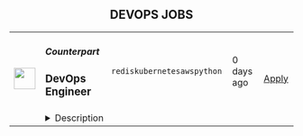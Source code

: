 <div align="center"><h2>DEVOPS JOBS</h2></div><table><tr>
                <td width="100" height="100" rowspan="2">
                    <img src="https://t3.gstatic.com/faviconV2?client=SOCIAL&type=FAVICON&fallback_opts=TYPE,SIZE,URL&url=http://yourcounterpart.com&size=128" width="38px" height="auto">
                </td>
                <td width="300">
                    <h5>Counterpart</h5>
                    <h3>DevOps Engineer</h3>
                </td>
                <td width="300">
                    <code>redis</code><code>kubernetes</code><code>aws</code><code>python</code>
                </td>
                <td width="200">
                <text>0 days ago</text>
                </td>
                <td width="100" rowspan="2">
                <a href="https://www.realworkfromanywhere.com/jobs/devops-engineer-counterpart-4123" align="right" target="_blank">Apply</a>
                </td>
            </tr>
            <tr>
                <td colspan="3">
                <details><summary>Description</summary>
                &lt;p&gt;&lt;strong&gt;DEVOPS ENGINEER&amp;nbsp;&lt;/strong&gt;&lt;/p&gt;
&lt;p&gt;&lt;strong&gt;Location: United States&lt;/strong&gt;&lt;/p&gt;
&lt;p&gt;Counterpart is a modern management &amp;amp; professional liability insurance platform for the 21st century workplace. We offer products and services to help companies align the risks and incentives of creating great organizations. Our platform is designed to measure risk more efficiently using the most advanced rating system in the industry, while also proactively mitigating the risks of our insureds. Ultimately, we provide businesses with the framework to be the best versions of themselves. That’s where you come in.&lt;/p&gt;
&lt;p&gt;As a DevOps Engineer, you will be a prolific individual contributor to the infrastructure, dynamic data services, and tooling that we are leveraging to shape the future of insurance. You will help bridge the gap between Product, Insurance, and Data while architecting the infrastructure underneath our systems and ensuring we are prepared in production and ready to disrupt the industry.&lt;/p&gt;
&lt;p&gt;&lt;strong&gt;YOU WILL&lt;/strong&gt;&lt;/p&gt;
&lt;p&gt;Be a part of one or more of these objectives:&lt;/p&gt;
&lt;p&gt;&lt;strong&gt;System Architecture&lt;/strong&gt;&lt;/p&gt;
&lt;ul&gt;
&lt;li&gt;Evolve the underlying infrastructure architecture that supports our core insurance platforms and services. Partner with engineering teams to ensure scalability, fault tolerance, and cost efficiency, while making thoughtful trade-offs to meet business and technical goals.&lt;/li&gt;
&lt;/ul&gt;
&lt;p&gt;&lt;strong&gt;Infrastructure Orchestration&lt;/strong&gt;&lt;/p&gt;
&lt;ul&gt;
&lt;li&gt;Build, manage, and optimize infrastructure using tools like Terraform, Kubernetes, and AWS services. Automate provisioning, scaling, and deployment processes to ensure our environments are consistent, reproducible, and able to support rapid feature delivery.&lt;/li&gt;
&lt;/ul&gt;
&lt;p&gt;&lt;strong&gt;Production Readiness (Logging, Observability, CI/CD)&lt;/strong&gt;&lt;/p&gt;
&lt;ul&gt;
&lt;li&gt;Develop and maintain comprehensive observability solutions—including logging, metrics, tracing, and alerting—to detect and resolve issues before they impact customers. Own and improve CI/CD pipelines, ensuring quick, reliable, and secure delivery to production.&lt;/li&gt;
&lt;/ul&gt;
&lt;p&gt;&lt;strong&gt;Solution Ideation and Design&lt;/strong&gt;&lt;/p&gt;
&lt;ul&gt;
&lt;li&gt;Collaborate with engineers, product managers, and business stakeholders to design infrastructure solutions that meet evolving needs. Contribute ideas, evaluate trade-offs, and experiment with new technologies to enable faster, safer, and more resilient delivery of features.&amp;nbsp;&lt;/li&gt;
&lt;/ul&gt;
&lt;p&gt;&lt;strong&gt;Platform Security&amp;nbsp;&lt;/strong&gt;&lt;/p&gt;
&lt;ul&gt;
&lt;li&gt;Implement and maintain best practices for infrastructure security, including identity and access management, network segmentation, vulnerability scanning, and compliance monitoring. Partner with the security team to proactively address threats and maintain customer trust.&lt;/li&gt;
&lt;/ul&gt;
&lt;p&gt;&lt;strong&gt;YOU HAVE&lt;/strong&gt;&lt;/p&gt;
&lt;ul&gt;
&lt;li&gt;A passion for infrastructure and developer enablement&lt;/li&gt;
&lt;li&gt;A love of building and experimentation&lt;/li&gt;
&lt;li&gt;4+ years of experience with AWS&lt;/li&gt;
&lt;li&gt;3+ years of experience with Kubernetes&lt;/li&gt;
&lt;li&gt;3+ years of experience with Python&lt;/li&gt;
&lt;li&gt;2+ years of experience with relational databases&lt;/li&gt;
&lt;li&gt;Experience with Terraform, and Helm&lt;/li&gt;
&lt;li&gt;Fluency in automation&lt;/li&gt;
&lt;li&gt;Comfort digging in to application and service code&lt;/li&gt;
&lt;li&gt;Effective communication &amp;amp; &lt;strong&gt;documentation&lt;/strong&gt; skills&lt;/li&gt;
&lt;li&gt;Experience working on a remote team&lt;/li&gt;
&lt;/ul&gt;
&lt;p&gt;&lt;strong&gt;WE HAVE&lt;/strong&gt;&lt;/p&gt;
&lt;ul&gt;
&lt;li&gt;AWS including EKS, PostgreSQL/RDS, Lambda, ElastiCache Redis&lt;/li&gt;
&lt;li&gt;Other parts of our stack include Snowflake, Hevo, Looker, Sentry Alerting, Mezmo Logging, Github Repo and Actions, Netlify, Honeycomb&lt;/li&gt;
&lt;li&gt;The majority of our codebase is written in Python (backend) and TypeScript (frontend)&lt;/li&gt;
&lt;li&gt;Terraform and Helm&lt;/li&gt;
&lt;li&gt;On-call responsibilities for the uptime and performance of our systems and services&lt;/li&gt;
&lt;/ul&gt;
&lt;p&gt;&lt;strong&gt;Who you will work with&lt;/strong&gt;&lt;/p&gt;
&lt;ul&gt;
&lt;li&gt;&lt;strong&gt;Julian Prokay, Principal Engineer: &lt;/strong&gt;A veteran of the SaaS space with experience working on both student systems and construction management software. In his free time, he enjoys history podcasts and fantasy literature.&lt;/li&gt;
&lt;li&gt;&lt;strong&gt;Ron Alexessen, Engineering Manager: &lt;/strong&gt;Ron has experience at large companies like Hewlett-Packard, New Relic, and Rackspace and feels most impactful at small firms and startups. Embracing a chaordic style, both at work and home, is just right. For balance, Ron climbs, runs, and plays a supporting role for his active teenagers.&lt;/li&gt;
&lt;li&gt;&lt;strong&gt;Kat Dober, Principal DevOps Engineer: &lt;/strong&gt;Kat brings real world production experience having built devops practices inside Rackspace and New Relic. She’s a biker and soccer player outside of work and breathes the Rocky Mountain air!&lt;/li&gt;
&lt;li&gt;&lt;strong&gt;Eli Evans, DevOps Engineer: &lt;/strong&gt;Eli comes from a startup background, helping build out tooling and infrastructure for a fleet of key-cutting kiosks at Keyme.&amp;nbsp; He celebrates month-long pizza making and movie watching holidays Traypril and 80stober, and enjoys the Washington outdoors on the disc golf course.&lt;/li&gt;
&lt;/ul&gt;
&lt;p&gt;&lt;strong&gt;COUNTERPART&#39;S VALUES&lt;/strong&gt;&lt;/p&gt;
&lt;ul&gt;
&lt;li&gt;&lt;strong&gt;Conjoin Expectations -&lt;/strong&gt; it is the cornerstone of autonomy. Ensure you are aware of what is expected of you and clearly articulate what you expect of others.&amp;nbsp;&lt;/li&gt;
&lt;li&gt;&lt;strong&gt;Speak Boldly &amp;amp; Honestly - &lt;/strong&gt;the only failure is not learning from mistakes. Don’t cheat yourself and your colleagues of the feedback needed when&amp;nbsp; expectations aren’t being met.&lt;/li&gt;
&lt;li&gt;&lt;strong&gt;Be Entrepreneurial - &lt;/strong&gt;control your own destiny.&amp;nbsp; Embrace action over perfection while navigating any obstacles that stand in the way of your ultimate goal.&lt;/li&gt;
&lt;li&gt;&lt;strong&gt;Practice Omotenashi (“selfless hospitality”) - &lt;/strong&gt;trust will follow.&amp;nbsp; Consider every interaction with internal and external partners an opportunity to develop trust by going above and beyond what is expected.&lt;/li&gt;
&lt;li&gt;&lt;strong&gt;Hold Nothing As Sacred - &lt;/strong&gt;create routines but modify them routinely.&amp;nbsp; Take the time to reflect on where the business is today, where it needs to&amp;nbsp; go, and what you have to change in order to get there.&lt;/li&gt;
&lt;li&gt;&lt;strong&gt;Prioritize Wellness - &lt;/strong&gt;some things should never be sacrificed. We create an environment that stretches everyone to grow and improve, which is fulfilling, but is only one part of a meaningful life.&lt;/li&gt;
&lt;/ul&gt;
&lt;p&gt;&lt;strong&gt;WE OFFER&lt;/strong&gt;&lt;/p&gt;
&lt;ul&gt;
&lt;li&gt;&lt;strong&gt;Unlimited Vacation&lt;/strong&gt;: We offer flexible time off, allowing you to take time when you need it.&lt;/li&gt;
&lt;li&gt;&lt;strong&gt;Work from Anywhere&lt;/strong&gt;: Counterpart is a fully distributed company, meaning there is no office. We allow employees to work from wherever they do their best work, and invite the team to meet in person a couple times per year.&lt;/li&gt;
&lt;li&gt;&lt;strong&gt;Stock Options&amp;nbsp;&lt;/strong&gt;&lt;/li&gt;
&lt;li&gt;&lt;strong&gt;Health, Dental, and Vision Coverage&lt;/strong&gt;&lt;/li&gt;
&lt;li&gt;&lt;strong&gt;401(k) Retirement Plan&lt;/strong&gt;&lt;/li&gt;
&lt;li&gt;&lt;strong&gt;Parental Leave&lt;/strong&gt;&lt;/li&gt;
&lt;li&gt;&lt;strong&gt;Home Office Allowance&lt;/strong&gt;: &lt;strong&gt;to set up your home office&lt;/strong&gt; with the necessary equipment and accessories.&lt;/li&gt;
&lt;li&gt;&lt;strong&gt;Book stipend&lt;/strong&gt;&lt;/li&gt;
&lt;li&gt;&lt;strong&gt;Professional Development Reimbursement&lt;/strong&gt;&lt;/li&gt;
&lt;li&gt;&lt;strong&gt;No working birthdays&lt;/strong&gt;: &lt;strong&gt;Take your birthday off&lt;/strong&gt;, giving you the opportunity to relax, enjoy your special day, and spend time with loved ones.&lt;/li&gt;
&lt;li&gt;&lt;strong&gt;Charitable Contribution Matching&lt;/strong&gt;&lt;/li&gt;
&lt;/ul&gt;
&lt;p&gt;Our estimated pay range for this role is $145,000-165,000 USD annually. Base salary is determined by a variety of factors, including but not limited to, market data, location, internal equity, and experience.&lt;/p&gt;
&lt;p&gt;We are committed to being a welcoming and inclusive workplace for everyone, and we are intentional about making sure people feel respected, supported and connected at work—regardless of who you are or where you come from. We value and celebrate our differences and we believe being open about who we are allows us to do the best work of our lives.&lt;/p&gt;
&lt;p&gt;We are an Equal Opportunity Employer. We do not discriminate against qualified applicants or employees on the basis of race, color, religion, gender identity, sex, sexual preference, sexual identity, pregnancy, national origin, ancestry, citizenship, age, marital status, physical disability, mental disability, medical condition, military status, or any other characteristic protected by federal, state, or local law, rule, or regulation.&lt;/p&gt;
                </details>
                </td>
            </tr></table>